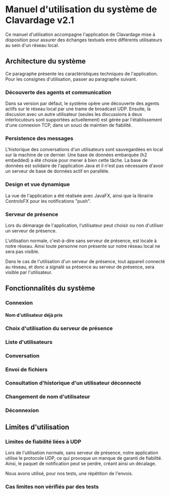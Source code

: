 # Manuel d'utilisation du système de Clavardage v2.1
Ce manuel d'utilisation accompagne l'application de Clavardage mise à disposition pour assurer des échanges textuels entre différents utilisateurs au sein d'un réseau local.

## Architecture du système
Ce paragraphe présente les caractéristiques techniques de l'application. Pour les consignes d'utilisation, passer au paragraphe suivant.

### Découverte des agents et communication
Dans sa version par défaut, le système opère une découverte des agents actifs sur le réseau local par une trame de broadcast UDP. Ensuite, la discusion avec un autre utilisateur (seules les discussions à deux interlocuteurs sont supportées actuellement) est gérée par l'établissement d'une connexion TCP, dans un souci de maintien de fiabilité.

### Persistence des messages
L'historique des conversations d'un utilisateurs sont sauvegardées en local sur la machine de ce dernier. Une base de données embarquée (h2 embedded) a été choisie pour mener à bien cette tâche. La base de données est solidaire de l'application Java et il n'est pas nécessaire d'avoir un serveur de base de données actif en parallèle.

### Design et vue dynamique
La vue de l'application a été réalisée avec JavaFX, ainsi que la librairie ControlsFX pour les notifications "push".

### Serveur de présence 

Lors du démarage de l'application, l'utilisateur peut choisir ou non d'utiliser un serveur de présence.

L'utilisation normale, c'est-à-dire sans serveur de présence, est locale à notre réseau. Ainsi toute personne non présente sur notre réseau local ne sera pas visible. 

Dans le cas de l'utilisation d'un serveur de présence, tout appareil connecté au réseau, et donc a signalé sa présence au serveur de présence, sera visible par l'utilisateur.

## Fonctionnalités du système

### Connexion

#### Nom d'utilisateur déjà pris

### Choix d'utilisation du serveur de présence

### Liste d'utilisateurs

### Conversation

### Envoi de fichiers

### Consultation d'historique d'un utilisateur déconnecté

### Changement de nom d'utilisateur

### Déconnexion

## Limites d'utilisation

### Limites de fiabilité liées à UDP

Lors de l'utilisation normale, sans serveur de présence, notre application utilise le protocole UDP, ce qui provoque un manque de garanti de fiabilité. Ainsi, le paquet de notification peut se perdre, créant ainsi un décalage.

Nous avons utilisé, pour nos tests, une répétition de l'envois.

### Cas limites non vérifiés par des tests

